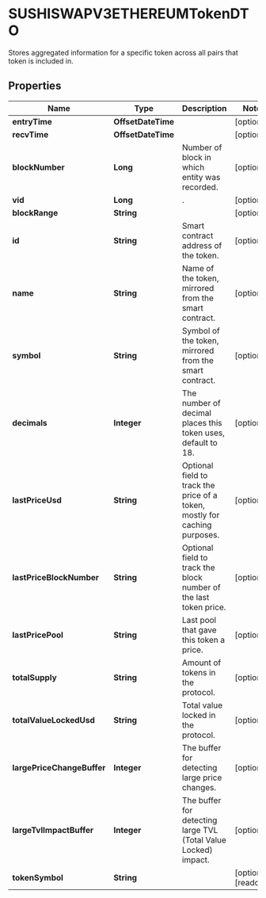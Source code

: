

# SUSHISWAPV3ETHEREUMTokenDTO

Stores aggregated information for a specific token across all pairs that token is included in.

## Properties

| Name | Type | Description | Notes |
|------------ | ------------- | ------------- | -------------|
|**entryTime** | **OffsetDateTime** |  |  [optional] |
|**recvTime** | **OffsetDateTime** |  |  [optional] |
|**blockNumber** | **Long** | Number of block in which entity was recorded. |  [optional] |
|**vid** | **Long** | . |  [optional] |
|**blockRange** | **String** |  |  [optional] |
|**id** | **String** | Smart contract address of the token. |  [optional] |
|**name** | **String** | Name of the token, mirrored from the smart contract. |  [optional] |
|**symbol** | **String** | Symbol of the token, mirrored from the smart contract. |  [optional] |
|**decimals** | **Integer** | The number of decimal places this token uses, default to 18. |  [optional] |
|**lastPriceUsd** | **String** | Optional field to track the price of a token, mostly for caching purposes. |  [optional] |
|**lastPriceBlockNumber** | **String** | Optional field to track the block number of the last token price. |  [optional] |
|**lastPricePool** | **String** | Last pool that gave this token a price. |  [optional] |
|**totalSupply** | **String** | Amount of tokens in the protocol. |  [optional] |
|**totalValueLockedUsd** | **String** | Total value locked in the protocol. |  [optional] |
|**largePriceChangeBuffer** | **Integer** | The buffer for detecting large price changes. |  [optional] |
|**largeTvlImpactBuffer** | **Integer** | The buffer for detecting large TVL (Total Value Locked) impact. |  [optional] |
|**tokenSymbol** | **String** |  |  [optional] [readonly] |




